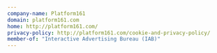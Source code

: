 ```yaml
---
company-name: Platform161
domain: platform161.com
home: http://platform161.com/
privacy-policy: http://platform161.com/cookie-and-privacy-policy/
member-of: "Interactive Advertising Bureau (IAB)"
---
```





